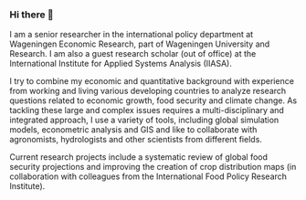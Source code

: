 ### Hi there 👋

<!--
**michielvandijk/michielvandijk** is a ✨ _special_ ✨ repository because its `README.md` (this file) appears on your GitHub profile.

Here are some ideas to get you started:

- 🔭 I’m currently working on ...
- 🌱 I’m currently learning ...
- 👯 I’m looking to collaborate on ...
- 🤔 I’m looking for help with ...
- 💬 Ask me about ...
- 📫 How to reach me: ...
- 😄 Pronouns: ...
- ⚡ Fun fact: ...
-->

I am a senior researcher in the international policy department at Wageningen Economic Research, part of Wageningen University and Research. I am also a guest research scholar (out of office) at the International Institute for Applied Systems Analysis (IIASA).

I try to combine my economic and quantitative background with experience from working and living various developing countries to analyze research questions related to economic growth, food security and climate change. As tackling these large and complex issues requires a multi-disciplinary and integrated approach, I use a variety of tools, including global simulation models, econometric analysis and GIS and like to collaborate with agronomists, hydrologists and other scientists from different fields.

Current research projects include a systematic review of global food security projections and improving the creation of crop distribution maps (in collaboration with colleagues from the International Food Policy Research Institute). 
